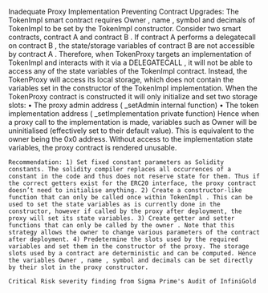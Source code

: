 Inadequate Proxy Implementation Preventing Contract Upgrades: The TokenImpl smart contract requires Owner , name , symbol and decimals of TokenImpl to be set by the TokenImpl constructor. Consider two smart contracts, contract A and contract B . If contract A performs a delegatecall on contract B , the state/storage variables of contract B are not accessible by contract A . Therefore, when TokenProxy targets an implementation of TokenImpl and interacts with it via a DELEGATECALL , it will not be able to access any of the state variables of the TokenImpl contract. Instead, the TokenProxy will access its local storage, which does not contain the variables set in the constructor of the TokenImpl implementation. When the TokenProxy contract is constructed it will only initialize and set two storage slots: • The proxy admin address ( _setAdmin internal function) • The token implementation address ( _setImplementation private function) Hence when a proxy call to the implementation is made, variables such as Owner will be uninitialised (effectively set to their default value). This is equivalent to the owner being the 0x0 address. Without access to the implementation state variables, the proxy contract is rendered unusable.

    Recommendation: 1) Set fixed constant parameters as Solidity constants. The solidity compiler replaces all occurrences of a constant in the code and thus does not reserve state for them. Thus if the correct getters exist for the ERC20 interface, the proxy contract doesn’t need to initialise anything. 2) Create a constructor-like function that can only be called once within TokenImpl . This can be used to set the state variables as is currently done in the constructor, however if called by the proxy after deployment, the proxy will set its state variables. 3) Create getter and setter functions that can only be called by the owner . Note that this strategy allows the owner to change various parameters of the contract after deployment. 4) Predetermine the slots used by the required variables and set them in the constructor of the proxy. The storage slots used by a contract are deterministic and can be computed. Hence the variables Owner , name , symbol and decimals can be set directly by their slot in the proxy constructor.

    Critical Risk severity finding from Sigma Prime's Audit of InfiniGold 